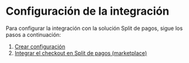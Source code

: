 # Configuración de la integración

Para configurar la integración con la solución Split de pagos, sigue los pasos a continuación:

   1. [Crear configuración](/developers/es/docs/split-payment/integration-configuration/create-configuration)
   4. [Integrar el checkout en Split de pagos (marketplace)](/developers/es/docs/split-payment/integration-configuration/integrate-marketplace)